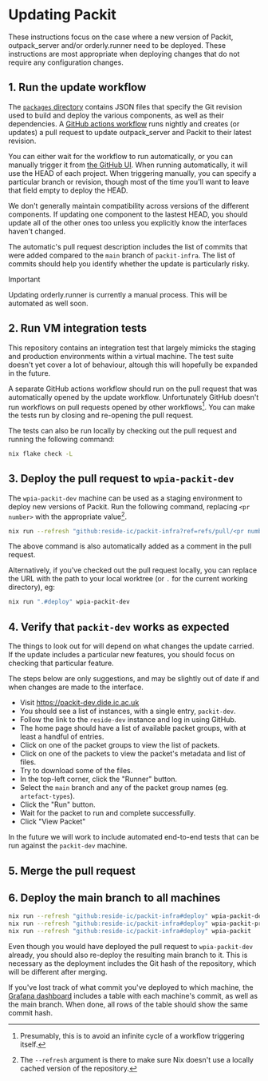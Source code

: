 # Updating Packit

These instructions focus on the case where a new version of Packit,
outpack_server and/or orderly.runner need to be deployed. These instructions
are most appropriate when deploying changes that do not require any
configuration changes.

## 1. Run the update workflow

The [`packages` directory](../packages) contains JSON files that specify the
Git revision used to build and deploy the various components, as well as their
dependencies. A [GitHub actions workflow](../.github/workflows/update.yaml)
runs nightly and creates (or updates) a pull request to update outpack_server
and Packit to their latest revision.

You can either wait for the workflow to run automatically, or you can manually
trigger it from [the GitHub UI][github-trigger]. When running automatically, it
will use the HEAD of each project. When triggering manually, you can specify a
particular branch or revision, though most of the time you'll want to leave
that field empty to deploy the HEAD.

We don't generally maintain compatibility across versions of the different
components. If updating one component to the lastest HEAD, you should update
all of the other ones too unless you explicitly know the interfaces haven't
changed.

[github-trigger]: https://github.com/reside-ic/packit-infra/actions/workflows/update.yaml

The automatic's pull request description includes the list of commits that were
added compared to the `main` branch of `packit-infra`. The list of commits
should help you identify whether the update is particularly risky.

> [!IMPORTANT]
> Updating orderly.runner is currently a manual process. This will be automated
> as well soon.

## 2. Run VM integration tests

This repository contains an integration test that largely mimicks the staging
and production environments within a virtual machine. The test suite doesn't
yet cover a lot of behaviour, altough this will hopefully be expanded in the
future.

A separate GitHub actions workflow should run on the pull request that was
automatically opened by the update workflow. Unfortunately GitHub doesn't run
workflows on pull requests opened by other workflows[^workflow-loop]. You can
make the tests run by closing and re-opening the pull request.

The tests can also be run locally by checking out the pull request and running
the following command:

```sh
nix flake check -L
```

[^workflow-loop]: Presumably, this is to avoid an infinite cycle of a workflow
    triggering itself.

## 3. Deploy the pull request to `wpia-packit-dev`

The `wpia-packit-dev` machine can be used as a staging environment to deploy
new versions of Packit. Run the following command, replacing `<pr number>` with
the appropriate value[^refresh].

[^refresh]: The `--refresh` argument is there to make sure Nix doesn't use a
    locally cached version of the repository.

```sh
nix run --refresh "github:reside-ic/packit-infra?ref=refs/pull/<pr number>/merge#deploy" wpia-packit-dev
```

The above command is also automatically added as a comment in the pull request.

Alternatively, if you've checked out the pull request locally, you can replace
the URL with the path to your local worktree (or `.` for the current working
directory), eg:

```sh
nix run ".#deploy" wpia-packit-dev
```

## 4. Verify that `packit-dev` works as expected

The things to look out for will depend on what changes the update carried. If
the update includes a particular new features, you should focus on checking
that particular feature.

The steps below are only suggestions, and may be slightly out of date if and
when changes are made to the interface.

- Visit <https://packit-dev.dide.ic.ac.uk>
- You should see a list of instances, with a single entry, `packit-dev`.
- Follow the link to the `reside-dev` instance and log in using GitHub.
- The home page should have a list of available packet groups, with at least a handful of entries.
- Click on one of the packet groups to view the list of packets.
- Click on one of the packets to view the packet's metadata and list of files.
- Try to download some of the files.
- In the top-left corner, click the "Runner" button.
- Select the `main` branch and any of the packet group names (eg. `artefact-types`).
- Click the "Run" button.
- Wait for the packet to run and complete successfully.
- Click "View Packet"

In the future we will work to include automated end-to-end tests that can be
run against the `packit-dev` machine.

## 5. Merge the pull request

## 6. Deploy the main branch to all machines

```sh
nix run --refresh "github:reside-ic/packit-infra#deploy" wpia-packit-dev
nix run --refresh "github:reside-ic/packit-infra#deploy" wpia-packit-private
nix run --refresh "github:reside-ic/packit-infra#deploy" wpia-packit
```

Even though you would have deployed the pull request to `wpia-packit-dev`
already, you should also re-deploy the resulting main branch to it. This is
necessary as the deployment includes the Git hash of the repository, which will
be different after merging.

If you've lost track of what commit you've deployed to which machine, the
[Grafana dashboard][grafana] includes a table with each machine's commit, as
well as the main branch. When done, all rows of the table should show the same
commit hash.

[grafana]: https://bots.dide.ic.ac.uk/grafana/d/ec3e9e02-b051-4bf6-a995-3d4274e702fe/outpack
